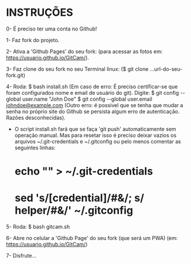 # INSTRUÇÕES

0- É preciso ter uma conta no Github!

1- Faz fork do projeto.

2- Ativa a 'Github Pages' do seu fork:
	(para acessar as fotos em: https://usuario.github.io/GitCam/).

3- Faz clone do seu fork no seu Terminal linux:
	($ git clone ...url-do-seu-fork.git)

4- Roda: $ bash install.sh
	(Em caso de erro: É preciso certificar-se que foram configurados nome e email de usuário do git). Digite:
	$ git config --global user.name "John Doe"
	$ git config --global user.email johndoe@example.com
	(Outro erro: é possivel que se tenha que mudar a senha no próprio site do Github se persista algum erro de autenticação. Razões desconhecidas).

* O script install.sh fará que se faça 'git push' automaticamente sem operação manual. Mas para resetar isso é preciso deixar vazios os arquivos ~/.git-credentials e ~/.gitconfig ou pelo menos comentar as seguintes linhas:

	# echo "" > ~/.git-credentials
	# sed 's/\[credential\]/#&/; s/        helper/#&/' ~/.gitconfig


5- Roda: $ bash gitcam.sh

6- Abre no celular a 'Github Page' do seu fork (que será um PWA)
	(em: https://usuario.github.io/GitCam/)

7- Disfrute...
